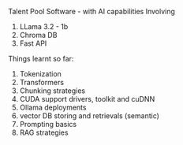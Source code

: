 Talent Pool Software - with AI capabilities
Involving
1. LLama 3.2 - 1b
2. Chroma DB
3. Fast API

Things learnt so far:
1. Tokenization
2. Transformers
3. Chunking strategies
4. CUDA support drivers, toolkit and cuDNN
5. Ollama deployments
6. vector DB storing and retrievals (semantic)
7. Prompting basics
8. RAG strategies
